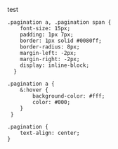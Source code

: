test

<link rel="stylesheet" href="/css/zenburn.css">
<script src="/js/highlight.pack.js"></script>
<script>hljs.initHighlightingOnLoad();</script>

```
.pagination a, .pagination span {
    font-size: 15px;
    padding: 1px 7px;
    border: 1px solid #0080ff;
    border-radius: 8px;
    margin-left: -2px;
    margin-right: -2px;
    display: inline-block;
  }

.pagination a {    
    &:hover {
        background-color: #fff;
        color: #000;
    }
 }

.pagination {
    text-align: center;
}
```
